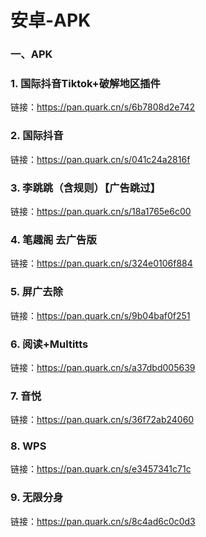 # 安卓-APK

### 一、APK

### 1. 国际抖音Tiktok+破解地区插件
链接：https://pan.quark.cn/s/6b7808d2e742

### 2. 国际抖音
链接：https://pan.quark.cn/s/041c24a2816f

### 3. 李跳跳（含规则）【广告跳过】
链接：https://pan.quark.cn/s/18a1765e6c00

### 4. 笔趣阁 去广告版
链接：https://pan.quark.cn/s/324e0106f884

### 5. 屏广去除
链接：https://pan.quark.cn/s/9b04baf0f251

### 6. 阅读+Multitts
链接：https://pan.quark.cn/s/a37dbd005639

### 7. 音悦
链接：https://pan.quark.cn/s/36f72ab24060

### 8. WPS
链接：https://pan.quark.cn/s/e3457341c71c

### 9. 无限分身
链接：https://pan.quark.cn/s/8c4ad6c0c0d3